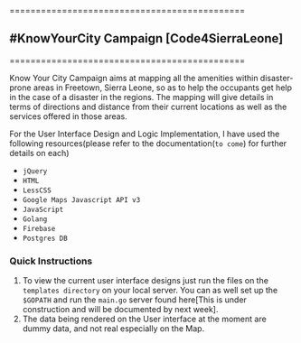 =============================================
## #KnowYourCity Campaign [Code4SierraLeone]
=============================================

Know Your City Campaign aims at mapping all the amenities within disaster-prone areas in Freetown, Sierra Leone, so as to help the occupants get help in the case of a disaster in the regions. The mapping will give details in terms of directions and distance from their current locations as well as the services offered in those areas.

For the User Interface Design and Logic Implementation, I have used the following resources(please refer to the documentation(`to come`) for further details on each)
* `jQuery`
* `HTML`
* `LessCSS`
* `Google Maps Javascript API v3`
* `JavaScript`
* `Golang`
* `Firebase`
* `Postgres DB`


### Quick Instructions

1. To view the current user interface designs just run the files on the `templates directory` on your local server. You can as well set up the `$GOPATH` and run the `main.go` server found here[This is under construction and will be documented by next week].
2. The data being rendered on the User interface at the moment are dummy data, and not real especially on the Map.
